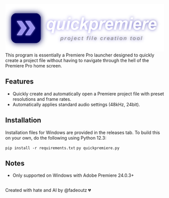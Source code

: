 <img src="assets/banner.png" width="520" height="150">
This program is essentially a Premiere Pro launcher designed to quickly create a project file without having to navigate through the hell of the Premiere Pro home screen.

## Features
- Quickly create and automatically open a Premiere project file with preset resolutions and frame rates.
- Automatically applies standard audio settings (48kHz, 24bit).

## Installation
Installation files for Windows are provided in the releases tab. To build this on your own, do the following using Python 12.3:

```pip install -r requirements.txt```
``py quickpremiere.py``

## Notes
- Only supported on Windows with Adobe Premiere 24.0.3+
##
Created with hate and AI by @fadeoutz 💔
